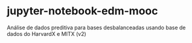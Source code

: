 # jupyter-notebook-edm-mooc
Análise de dados preditiva para bases desbalanceadas usando base de dados do HarvardX e MITX (v2)
